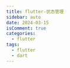 ```yaml
---
title: flutter-状态管理
sidebar: auto
date: 2024-03-15
isComment: true
categories:
  - flutter
tags:
  - flutter
  - dart
---
```





